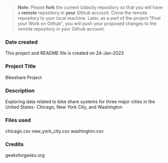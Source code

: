 >**Note**: Please **fork** the current Udacity repository so that you will have a **remote** repository in **your** Github account. Clone the remote repository to your local machine. Later, as a part of the project "Post your Work on Github", you will push your proposed changes to the remote repository in your Github account.

### Date created
This project and README file is created on 24-Jan-2023

### Project Title
Bikeshare Project

### Description
Exploring data related to bike share systems for three major cities in the United States- Chicago, New York City, and Washington

### Files used
chicago.csv
new_york_city.csv
washington.csv

### Credits
geeksforgeeks.org

